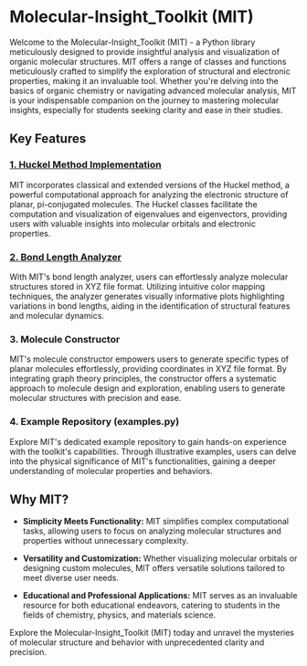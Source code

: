 # Molecular-Insight_Toolkit (MIT)

Welcome to the Molecular-Insight_Toolkit (MIT) - a Python library meticulously designed to provide insightful analysis and visualization of organic molecular structures. MIT offers a range of classes and functions meticulously crafted to simplify the exploration of structural and electronic properties, making it an invaluable tool. Whether you're delving into the basics of organic chemistry or navigating advanced molecular analysis, MIT is your indispensable companion on the journey to mastering molecular insights, especially for students seeking clarity and ease in their studies.

## Key Features

### [1. Huckel Method Implementation](huckel_model.md)
MIT incorporates classical and extended versions of the Huckel method, a powerful computational approach for analyzing the electronic structure of planar, pi-conjugated molecules. The Huckel classes facilitate the computation and visualization of eigenvalues and eigenvectors, providing users with valuable insights into molecular orbitals and electronic properties.

### [2. Bond Length Analyzer](bond_length_analyzer.md)
With MIT's bond length analyzer, users can effortlessly analyze molecular structures stored in XYZ file format. Utilizing intuitive color mapping techniques, the analyzer generates visually informative plots highlighting variations in bond lengths, aiding in the identification of structural features and molecular dynamics.

### 3. Molecule Constructor
MIT's molecule constructor empowers users to generate specific types of planar molecules effortlessly, providing coordinates in XYZ file format. By integrating graph theory principles, the constructor offers a systematic approach to molecule design and exploration, enabling users to generate molecular structures with precision and ease.

### 4. Example Repository (examples.py)
Explore MIT's dedicated example repository to gain hands-on experience with the toolkit's capabilities. Through illustrative examples, users can delve into the physical significance of MIT's functionalities, gaining a deeper understanding of molecular properties and behaviors.

## Why MIT?

- **Simplicity Meets Functionality:** MIT simplifies complex computational tasks, allowing users to focus on analyzing molecular structures and properties without unnecessary complexity.
  
- **Versatility and Customization:** Whether visualizing molecular orbitals or designing custom molecules, MIT offers versatile solutions tailored to meet diverse user needs.
  
- **Educational and Professional Applications:** MIT serves as an invaluable resource for both educational endeavors, catering to students in the fields of chemistry, physics, and materials science.

Explore the Molecular-Insight_Toolkit (MIT) today and unravel the mysteries of molecular structure and behavior with unprecedented clarity and precision.

